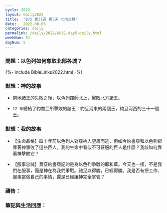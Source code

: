 ```yaml
---
cycle: 2022
layout: daily2022
title:  "8/5 第31週 第5天 北地之戰"
date:   2022-08-05
categories: daily
permalink: /daily/2022/wk31-day5-daily.html
weekNum: 31
dayNum: 5
---
```


### 問題：以色列如何奪取北部各城？

{%- include BibleLinks2022.html -%}

### 默想：神的故事 
+ 南地諸王的失敗之後，以色列揮師北上，擊敗北方諸王。

+ `12 章`總結了約書亞所擊敗的諸王：約旦河東的兩個王，約旦河西的三十一個王。

### 默想：我的故事 
+ 【生命品格】四十年前以色列人對亞衲人望風而逃，但如今約書亞和以色列卻靠著神擊敗了這些巨人。我的生命中看似不可征服的巨人是什麼？我該如何靠著神擊敗它？

+ 【服事忠誠】貫穿約書亞記的是為以色列爭戰的耶和華。今天也一樣，不是我們在服事，而是神在為我們爭戰。祂足以得勝，已經得勝。我是否有把工作、服事當做自己的事情，還是已經讓神完全掌管？

### 禱告：

### 筆記與生活回應：
